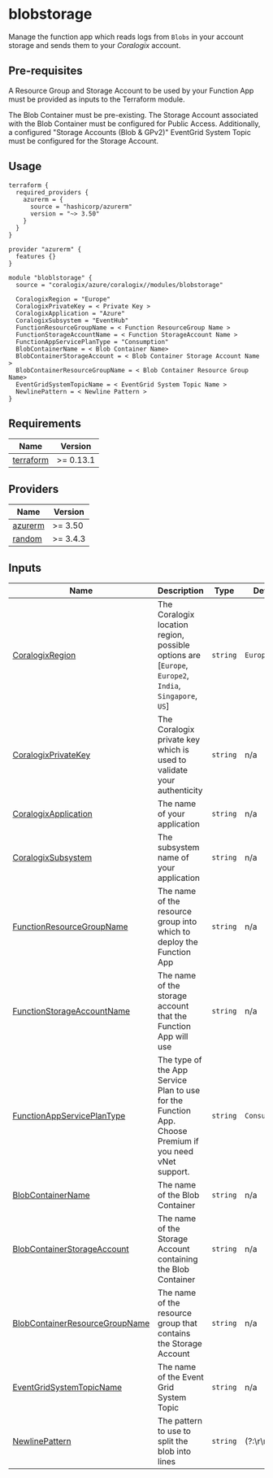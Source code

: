 # blobstorage

Manage the function app which reads logs from `Blobs` in your account storage and sends them to your *Coralogix* account.

## Pre-requisites

A Resource Group and Storage Account to be used by your Function App must be provided as inputs to the Terraform module.

The Blob Container must be pre-existing. The Storage Account associated with the Blob Container must be configured for Public Access. Additionally, a configured "Storage Accounts (Blob & GPv2)" EventGrid System Topic must be configured for the Storage Account.

## Usage

```hcl
terraform {
  required_providers {
    azurerm = {
      source = "hashicorp/azurerm"
      version = "~> 3.50"
    }
  }
}

provider "azurerm" {
  features {}
}

module "bloblstorage" {
  source = "coralogix/azure/coralogix//modules/blobstorage"

  CoralogixRegion = "Europe"
  CoralogixPrivateKey = < Private Key >
  CoralogixApplication = "Azure"
  CoralogixSubsystem = "EventHub"
  FunctionResourceGroupName = < Function ResourceGroup Name >
  FunctionStorageAccountName = < Function StorageAccount Name >
  FunctionAppServicePlanType = "Consumption"
  BlobContainerName = < Blob Container Name>
  BlobContainerStorageAccount = < Blob Container Storage Account Name >
  BlobContainerResourceGroupName = < Blob Container Resource Group Name>
  EventGridSystemTopicName = < EventGrid System Topic Name >
  NewlinePattern = < Newline Pattern >
}
```

## Requirements

| Name | Version |
|------|---------|
| <a name="requirement_terraform"></a> [terraform](#requirement\_terraform) | >= 0.13.1 |

## Providers

| Name | Version |
|------|---------|
| <a name="provider_azurerm"></a> [azurerm](#provider\_azurerm) | >= 3.50 |
| <a name="provider_random"></a> [random](#provider\_random) | >= 3.4.3 |

## Inputs

| Name | Description | Type | Default | Required |
|------|-------------|------|---------|:--------:|
| <a name="input_CoralogixRegion"></a> [CoralogixRegion](#input\_CoralogixRegion) | The Coralogix location region, possible options are [`Europe`, `Europe2`, `India`, `Singapore`, `US`] | `string` | `Europe` | no |
| <a name="input_CoralogixPrivateKey"></a> [CoralogixPrivateKey](#input\_CoralogixPrivateKey) | The Coralogix private key which is used to validate your authenticity | `string` | n/a | yes |
| <a name="input_CoralogixApplication"></a> [CoralogixApplication](#input\_CoralogixApplication) | The name of your application | `string` | n/a | yes |
| <a name="input_CoralogixSubsystem"></a> [CoralogixSubsystem](#input\_CoralogixSubsystem) | The subsystem name of your application | `string` | n/a | yes |
| <a name="input_FunctionResourceGroupName"></a> [FunctionResourceGroupName](#input\_FunctionResourceGroupName) | The name of the resource group into which to deploy the Function App | `string` | n/a | yes |
| <a name="input_FunctionStorageAccountName"></a> [FunctionStorageAccountName](#input\_FunctionStorageAccountName) | The name of the storage account that the Function App will use | `string` | n/a | yes |
| <a name="input_FunctionAppServicePlanType"></a> [FunctionAppServicePlanType](#input\_FunctionAppServicePlanType) | The type of the App Service Plan to use for the Function App. Choose Premium if you need vNet support. | `string` | `Consumption` | yes |
| <a name="input_BlobContainerName"></a> [BlobContainerName](#input\_BlobContainerName) | The name of the Blob Container | `string` | n/a | yes
| <a name="input_BlobContainerStorageAccount"></a> [BlobContainerStorageAccount](#input\_BlobContainerStorageAccount) | The name of the Storage Account containing the Blob Container | `string` | n/a | yes
| <a name="input_BlobContainerResourceGroupName"></a> [BlobContainerResourceGroupName](#input\_BlobContainerResourceGroupName) | The name of the resource group that contains the Storage Account | `string` | n/a | yes
| <a name="input_EventGridSystemTopicName"></a> [EventGridSystemTopicName](#input\_EventGridSystemTopicName) | The name of the Event Grid System Topic | `string` | n/a | yes
| <a name="input_NewlinePattern"></a> [NewlinePattern](#input\_NewlinePattern) | The pattern to use to split the blob into lines | `string` | (?:\r\n|\r|\n) | yes

